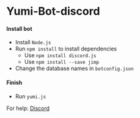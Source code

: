 # Yumi-Bot-discord

#### Install bot
* Install `Node.js`
* Run `npm install` to install dependencies
  * Use `npm install discord.js`
  * Use `npm install --save jimp`
* Change the database names in `botconfig.json`

#### Finish
* Run `yumi.js`

For help: [Discord](https://discord.gg/DNYzfpj)
